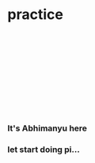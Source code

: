 # practice
<marquee scrollamount="10" behavior="alternate"><h1 style="text-align:center;color:red;font-size:50px;font-family:Times New Roman">
Hello! </h1></marquee>
<br>
<h3>It's Abhimanyu here</h3>
<h3>let start doing pi...</h3>

